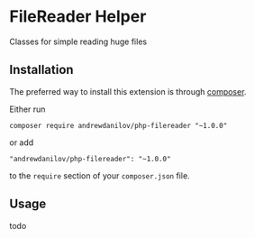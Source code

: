 FileReader Helper
===================
Classes for simple reading huge files

Installation
------------

The preferred way to install this extension is through [composer](http://getcomposer.org/download/).

Either run

```
composer require andrewdanilov/php-filereader "~1.0.0"
```

or add

```
"andrewdanilov/php-filereader": "~1.0.0"
```

to the `require` section of your `composer.json` file.


Usage
-----

todo